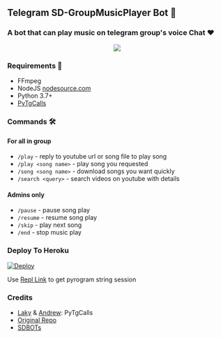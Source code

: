<h2 align="centre">Telegram SD-GroupMusicPlayer Bot 🎵</h2>

### A bot that can play music on telegram group's voice Chat ❤️

<p align="center">
  <img src="https://telegra.ph/file/98b11c7bc2d7b3e5c2e15.jpg">
</p>

<h3>Requirements 📝</h3>

- FFmpeg
- NodeJS [nodesource.com](https://nodesource.com/)
- Python 3.7+
- [PyTgCalls](https://github.com/pytgcalls/pytgcalls)

### Commands 🛠
#### For all in group
- `/play` - reply to youtube url or song file to play song
- `/play <song name>` - play song you requested
- `/song <song name>` - download songs you want quickly
- `/search <query>` - search videos on youtube with details

#### Admins only
- `/pause` - pause song play
- `/resume` - resume song play
- `/skip` - play next song
- `/end` - stop music play

### Deploy To Heroku</h4>

[![Deploy](https://www.herokucdn.com/deploy/button.svg)](https://heroku.com/deploy?template=https://github.com/Sadew451/SD-GroupMusicBot)

Use [Repl Link](https://replit.com/@SpEcHiDe/GenerateStringSession) to get pyrogram string session

### Credits

- [Laky](https://github.com/Laky-64) & [Andrew](https://github.com/AndrewLaneX): PyTgCalls
- [Original Repo](https://github.com/suprojects/CallsMusic)
- [SDBOTs](https://t.me/SDBOTs_Inifinity)
